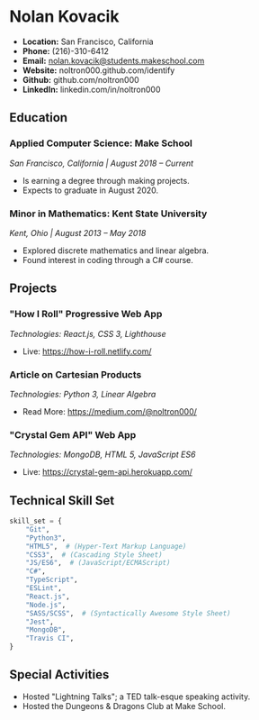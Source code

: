 # Nolan Kovacik
- **Location:** San Francisco, California
- **Phone:** (216)-310-6412
- **Email:** nolan.kovacik@students.makeschool.com
- **Website:** noltron000.github.com/identify
- **Github:** github.com/noltron000
- **LinkedIn:** linkedin.com/in/noltron000

## Education
### Applied Computer Science: Make School
*San Francisco, California | August 2018 &ndash; Current*
- Is earning a degree through making projects.
- Expects to graduate in August 2020.

### Minor in Mathematics: Kent State University
*Kent, Ohio | August 2013 &ndash; May 2018*
- Explored discrete mathematics and linear algebra.
- Found interest in coding through a C# course.

## Projects
### "How I Roll" Progressive Web App
*Technologies: React.js, CSS 3, Lighthouse*
- Live: https://how-i-roll.netlify.com/

### Article on Cartesian Products
*Technologies: Python 3, Linear Algebra*
- Read More: https://medium.com/@noltron000/

### "Crystal Gem API" Web App
*Technologies: MongoDB, HTML 5, JavaScript ES6*
- Live: https://crystal-gem-api.herokuapp.com/

<!--
### "Ident-O-Fire" Jupyter Notebook
*Technologies: Keras, NumPy, Neural Networks*
- Read More: https://github.com/noltron000/ident-o-fire/
--->

## Technical Skill Set
```python
skill_set = {
	"Git",
	"Python3",
	"HTML5",  # (Hyper-Text Markup Language)
	"CSS3",  # (Cascading Style Sheet)
	"JS/ES6",  # (JavaScript/ECMAScript)
	"C#",
	"TypeScript",
	"ESLint",
	"React.js",
	"Node.js",
	"SASS/SCSS",  # (Syntactically Awesome Style Sheet)
	"Jest",
	"MongoDB",
	"Travis CI",
}
```

## Special Activities
- Hosted "Lightning Talks"; a TED talk-esque speaking activity.
- Hosted the Dungeons &amp; Dragons Club at Make School.
